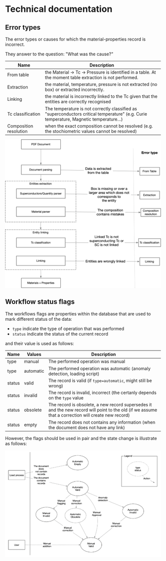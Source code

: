 # Technical documentation

## Error types

The error types or causes for which the material-properties record is incorrect.

They answer to the question: "What was the cause?"

| Name                     | Description                                                                                                                           |
|--------------------------|---------------------------------------------------------------------------------------------------------------------------------------|
| From table               | the Material -> Tc -> Pressure is identified in a table. At the moment table extraction is not performed.                             |
| Extraction               | the material, temperature, pressure is not extracted (no box) or extracted incorrectly.                                               |                                                      
| Linking                  | the material is incorrectly linked to the Tc given that the entities are correctly recognised                                         |                                                   
| Tc classification        | The temperature is not correctly classified as "superconductors critical temperature" (e.g. Curie temperature, Magnetic temperature…) | 
| Composition resolution   | when the exact composition cannot be resolved (e.g. the stochiometric values cannot be resolved)                                      |                                 

![](images/error_types.png)

## Workflow status flags

The workflows flags are properties within the database that are used to mark different status of the data:
 - `type` indicate the type of operation that was performed
 - `status` indicate the status of the current record

and their value is used as follows:

| Name   | Values              | Description                                                                                                                                         |
|--------|---------------------|-----------------------------------------------------------------------------------------------------------------------------------------------------|
| type   | manual              | The performed operation was manual                                                                                                                  |
| type   | automatic           | The performed operation was automatic (anomaly detection, loading script)                                                                           |
| status | valid               | The record is valid (if `type=automatic`, might still be wrong)                                                                                     |
| status | invalid             | The record is invalid, incorrect (the certanly depends on the `type` value                                                                          |
| status | obsolete            | The record is obsolete, a new record supersedes it and the new record will point to the old (if we assume that a correction will create new record) |
| status | empty               | The record does not contains any information (when the document does not have any link)                                                             |

However, the flags should be used in pair and the state change is illustrate as follows: 

![](images/status-flags-schema.png)

